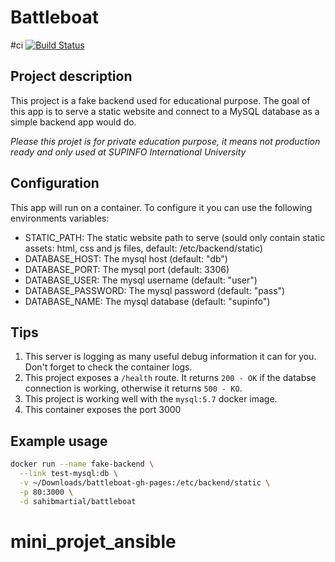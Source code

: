 # Battleboat
#ci
[![Build Status](http://ec2-54-91-247-110.compute-1.amazonaws.com/buildStatus/icon?job=projet-ci-master)](http://ec2-54-91-247-110.compute-1.amazonaws.com/job/projet-ci-master/)
## Project description

This project is a fake backend used for educational purpose.
The goal of this app is to serve a static website and connect to a MySQL database as a simple backend app would do.

_Please this projet is for private education purpose, it means not production ready and only used at SUPINFO International University_

## Configuration

This app will run on a container. To configure it you can use the following environments variables:

- STATIC_PATH: The static website path to serve (sould only contain static assets: html, css and js files, default: /etc/backend/static)
- DATABASE_HOST: The mysql host (default: "db")
- DATABASE_PORT: The mysql port (default: 3306)
- DATABASE_USER: The mysql username (default: "user")
- DATABASE_PASSWORD: The mysql password (default: "pass")
- DATABASE_NAME: The mysql database (default: "supinfo")

## Tips

1. This server is logging as many useful debug information it can for you. Don't forget to check the container logs.
2. This project exposes a `/health` route. It returns `200 - OK` if the databse connection is working, otherwise it returns `500 - KO`.
3. This project is working well with the `mysql:5.7` docker image.
4. This container exposes the port 3000

## Example usage

```sh
docker run --name fake-backend \
  --link test-mysql:db \
  -v ~/Downloads/battleboat-gh-pages:/etc/backend/static \
  -p 80:3000 \
  -d sahibmartial/battleboat
```
# mini_projet_ansible
